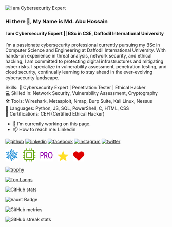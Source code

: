 ![I am Cybersecurity Expert](https://media.licdn.com/dms/image/v2/D5616AQHU620s832g4g/profile-displaybackgroundimage-shrink_350_1400/profile-displaybackgroundimage-shrink_350_1400/0/1726332770372?e=1734566400&v=beta&t=O1Oo_aHK92wDbY2wNucAAY-wJMUle5oXx6O-BQ0g3NY)

### Hi there 👋, My Name is Md. Abu Hossain
#### I am Cybersecurity Expert || BSc in CSE, Daffodil International University


 
I’m a passionate cybersecurity professional currently pursuing my BSc in Computer Science and Engineering at Daffodil International University. With hands-on experience in threat analysis, network security, and ethical hacking, I am committed to protecting digital infrastructures and mitigating cyber risks. I specialize in vulnerability assessment, penetration testing, and cloud security, continually learning to stay ahead in the ever-evolving cybersecurity landscape.

Skills: 🔐 Cybersecurity Expert | Penetration Tester | Ethical Hacker  
💻 Skilled in: Network Security, Vulnerability Assessment, Cryptography  
🛠️ Tools: Wireshark, Metasploit, Nmap, Burp Suite, Kali Linux, Nessus  
🔧 Languages: Python, JS, SQL, PowerShell, C, HTML, CSS         
🎯 Certifications: CEH (Certified Ethical Hacker)


- 🔭 I’m currently working on this page. 
- 📫 How to reach me: Linkedin 


[<img src='https://cdn.jsdelivr.net/npm/simple-icons@3.0.1/icons/github.svg' alt='github' height='40'>](https://github.com/Mdabuhossainashik)  [<img src='https://cdn.jsdelivr.net/npm/simple-icons@3.0.1/icons/linkedin.svg' alt='linkedin' height='40'>](https://www.linkedin.com/in/md-abu-hossain/)  [<img src='https://cdn.jsdelivr.net/npm/simple-icons@3.0.1/icons/facebook.svg' alt='facebook' height='40'>](https://www.facebook.com/md.abuhossain.ashik)  [<img src='https://cdn.jsdelivr.net/npm/simple-icons@3.0.1/icons/instagram.svg' alt='instagram' height='40'>](https://www.instagram.com/mdabuhossainashik/)  [<img src='https://cdn.jsdelivr.net/npm/simple-icons@3.0.1/icons/twitter.svg' alt='twitter' height='40'>](https://twitter.com/abuhossainashik)  

<a href='https://archiveprogram.github.com/'><img src='https://raw.githubusercontent.com/acervenky/animated-github-badges/master/assets/acbadge.gif' width='40' height='40'></a> <a href='https://docs.github.com/en/developers'><img src='https://raw.githubusercontent.com/acervenky/animated-github-badges/master/assets/devbadge.gif' width='40' height='40'></a> <a href='https://github.com/pricing'><img src='https://raw.githubusercontent.com/acervenky/animated-github-badges/master/assets/pro.gif' width='40' height='40'></a> <a href='https://stars.github.com/'><img src='https://raw.githubusercontent.com/acervenky/animated-github-badges/master/assets/starbadge.gif' width='35' height='35'></a> <a href='https://docs.github.com/en/github/supporting-the-open-source-community-with-github-sponsors'><img src='https://raw.githubusercontent.com/acervenky/animated-github-badges/master/assets/sponsorbadge.gif' width='35' height='35'></a> 

[![trophy](https://github-profile-trophy.vercel.app/?username=Mdabuhossainashik)](https://github.com/ryo-ma/github-profile-trophy)

[![Top Langs](https://github-readme-stats.vercel.app/api/top-langs/?username=Mdabuhossainashik)](https://github.com/anuraghazra/github-readme-stats)

![GitHub stats](https://github-readme-stats.vercel.app/api?username=Mdabuhossainashik&show_icons=true&count_private=true)  

![Vaunt Badge](https://api.vaunt.dev/v1/github/entities/Mdabuhossainashik/contributions?format=svg&private=true)  

![GitHub metrics](https://metrics.lecoq.io/Mdabuhossainashik)  

![GitHub streak stats](https://streak-stats.demolab.com/?user=Mdabuhossainashik)  

